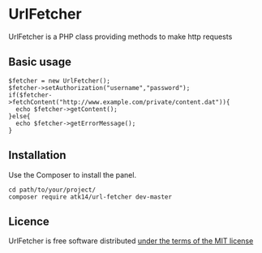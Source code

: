 UrlFetcher
==========

UrlFetcher is a PHP class providing methods to make http requests

Basic usage
-----------

    $fetcher = new UrlFetcher();
    $fetcher->setAuthorization("username","password");
    if($fetcher->fetchContent("http://www.example.com/private/content.dat")){
      echo $fetcher->getContent();
    }else{
      echo $fetcher->getErrorMessage();
    }

Installation
------------

Use the Composer to install the panel.

    cd path/to/your/project/
    composer require atk14/url-fetcher dev-master

Licence
-------

UrlFetcher is free software distributed [under the terms of the MIT license](http://www.opensource.org/licenses/mit-license)
